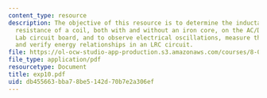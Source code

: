 ```yaml
---
content_type: resource
description: The objective of this resource is to determine the inductance and internal
  resistance of a coil, both with and without an iron core, on the AC/DC Electronics
  Lab circuit board, and to observe electrical oscillations, measure their frequencies,
  and verify energy relationships in an LRC circuit.
file: https://ol-ocw-studio-app-production.s3.amazonaws.com/courses/8-02t-electricity-and-magnetism-spring-2005/db455663bba78be5142d70b7e2a306ef_exp10.pdf
file_type: application/pdf
resourcetype: Document
title: exp10.pdf
uid: db455663-bba7-8be5-142d-70b7e2a306ef
---
```

